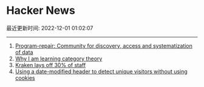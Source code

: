 # Hacker News

最近更新时间: 2022-12-01 01:02:07

--- 
1. [Program-repair: Community for discovery, access and systematization of data](https://program-repair.org/) 
2. [Why I am learning category theory](https://the.scapegoat.dev/why-i-am-learning-category-theory-1/) 
3. [Kraken lays off 30% of staff](https://blog.kraken.com/post/16442/business-update/) 
4. [Using a date-modified header to detect unique visitors without using cookies](https://notes.normally.com/cookieless-unique-visitor-counts/) 

